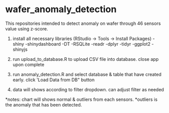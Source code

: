 # wafer_anomaly_detection
This repositories intended to detect anomaly on wafer through 46 sensors value using z-score.

1. install all necessary libraries (RStudio -> Tools -> Install Packages)
   -shiny
   -shinydashboard
   -DT
   -RSQLite
   -readr
   -dplyr
   -tidyr
   -ggplot2
   -shinyjs

2. run upload_to_database.R to upload CSV file into database. close app upon complete
3. run anomaly_detection.R and select database & table that have created early. click 'Load Data from DB" button
4. data will shows according to filter dropdown. can adjust filter as needed

*notes: chart will shows normal & outliers from each sensors. 
*outliers is the anomaly that has been detected.
